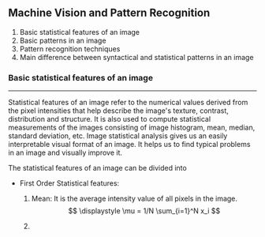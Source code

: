 ## Machine Vision and Pattern Recognition

1. Basic statistical features of an image
2. Basic patterns in an image
3. Pattern recognition techniques
4. Main difference between syntactical and statistical patterns in an image



### Basic statistical features of an image
<hr>

Statistical features of an image refer to the numerical values derived from the pixel intensities that help describe the image's texture, contrast, distribution and structure. It is also used to compute statistical measurements of the images consisting of image histogram, mean, median, standard deviation, etc. Image statistical analysis gives us an easily interpretable visual format of an image. It helps us to find typical problems in an image and visually improve it. 

The statistical features of an image can be divided into

* First Order Statistical features:
    1. Mean: It is the average intensity value of all pixels in the image.
$$
\displaystyle \mu = 1/N \sum_{i=1}^N x_i
$$

    2. 